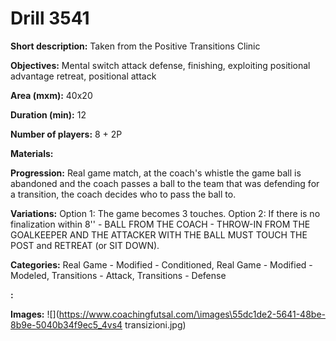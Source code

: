# Drill 3541

**Short description:**
Taken from the Positive Transitions Clinic

**Objectives:**
Mental switch attack defense, finishing, exploiting positional advantage 
retreat, positional attack

**Area (mxm):**
40x20

**Duration (min):**
12

**Number of players:**
8 + 2P

**Materials:**


**Progression:**
Real game match, at the coach's whistle the game ball is abandoned and the coach passes a ball to the team that was defending for a transition, the coach decides who to pass the ball to.

**Variations:**
Option 1: The game becomes 3 touches. Option 2: If there is no finalization within 8'' - BALL FROM THE COACH - THROW-IN FROM THE GOALKEEPER AND THE ATTACKER WITH THE BALL MUST TOUCH THE POST and RETREAT (or SIT DOWN).

**Categories:**
Real Game - Modified - Conditioned, Real Game - Modified - Modeled, Transitions - Attack, Transitions - Defense

**:**


**Images:**
![](https://www.coachingfutsal.com/\images\55dc1de2-5641-48be-8b9e-5040b34f9ec5_4vs4 transizioni.jpg)

